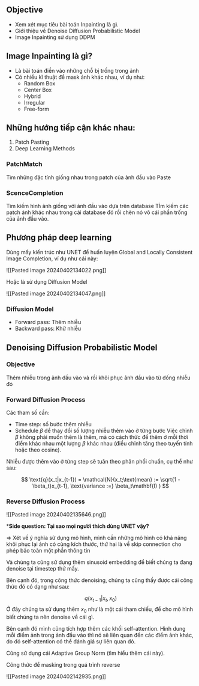 
## Objective
- Xem xét mục tiêu bài toán Inpainting là gì.
- Giới thiệu về Denoise Diffusion Probabilistic Model
- Image Inpainting sử dụng DDPM

## Image Inpainting là gì?

- Là bài toán điền vào những chỗ bị trống trong ảnh
- Có nhiều kĩ thuật để mask ảnh khác nhau, ví dụ như:
	- Random Box
	- Center Box
	- Hybrid 
	- Irregular
	- Free-form 

## Những hướng tiếp cận khác nhau:
1. Patch Pasting
2. Deep Learning Methods

### PatchMatch
Tìm những đặc tính giống nhau trong patch của ảnh đầu vào
Paste
### ScenceCompletion
Tìm kiếm hình ảnh giống với ảnh đầu vào dựa trên database
TÌm kiếm các patch ảnh khác nhau trong cái database đó rồi chèn nó vô cái phần trống của ảnh đầu vào. 

## Phương pháp deep learning
Dùng mấy kiến trúc như UNET để huấn luyện
Global and Locally Consistent Image Completion, ví dụ như cái này:

![[Pasted image 20240402134022.png]]

Hoặc là sử dụng Diffusion Model

![[Pasted image 20240402134047.png]]

### Diffusion Model
- Forward pass: Thêm nhiễu
- Backward pass: Khử nhiễu

## Denoising Diffusion Probabilistic Model

### Objective

Thêm nhiễu trong ảnh đầu vào và rồi khôi phục ảnh đầu vào từ đống nhiễu đó

### Forward Diffusion Process

Các tham số cần:
- Time step: số bước thêm nhiễu
- Schedule $\beta$ để thay đổi số lượng nhiễu thêm vào ở từng bước
Việc chỉnh $\beta$ không phải muốn thêm là thêm, mà có cách thức để thêm ở mỗi thời điểm khác nhau một lượng $\beta$ khác nhau (điều chỉnh tăng theo tuyến tính hoặc theo cosine). 

Nhiễu được thêm vào ở từng step sẽ tuân theo phân phối chuẩn, cụ thể như sau:

$$
\text{q}(x_t|x_{t-1}) = \mathcal{N}(x_t;\text{mean} := \sqrt{1 - \beta_t}x_{t-1}, \text{variance :=} \beta_t\mathbf{I} )
$$

### Reverse Diffusion Process


![[Pasted image 20240402135646.png]]


***Side question: Tại sao mọi người thích dùng UNET vậy?**

=> Xét về ý nghĩa sử dụng mô hình, mình cần những mô hình có khả năng khôi phục lại ảnh có cùng kích thước, thứ hai là về skip connection cho phép bảo toàn một phần thông tin

Và chúng ta cũng sử dụng thêm sinusoid embedding để biết chúng ta đang denoise tại timestep thứ mấy. 

Bên cạnh đó, trong công thức denoising, chúng ta cũng thấy được cái công thức đó có dạng như sau:

$$
q(x_{t-1}|x_t, x_0)
$$
Ở đây chúng ta sử dụng thêm $x_0$ như là một cái tham chiếu, để cho mô hình biết chúng ta nên denoise về cái gì. 

Bên cạnh đó mình cũng tích hợp thêm các khối self-attention. Hình dung mỗi điểm ảnh trong ảnh đầu vào thì nó sẽ liên quan đến các điểm ảnh khác, do đó self-attention có thể đánh giá sự liên quan đó. 

Cũng sử dụng cái Adaptive Group Norm (tìm hiểu thêm cái này). 

Công thức để masking trong quá trình reverse

![[Pasted image 20240402142935.png]]


